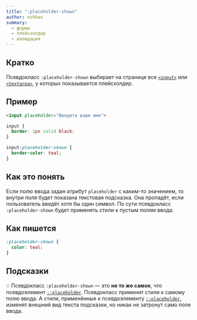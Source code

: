 ```yaml
---
title: ":placeholder-shown"
author: ezhkov
summary:
  - форма
  - плейсхолдер
  - валидация
---
```


## Кратко

Псевдокласс `:placeholder-shown` выбирает на странице все [`<input>`](/html/doka/input) или [`<textarea>`](/html/doka/textarea), у которых показывается плейсхолдер.

## Пример

```html
<input placeholder="Введите ваше имя">
```

```css
input {
  border: 1px solid black;
}

input:placeholder-shown {
  border-color: teal;
}
```

## Как это понять

Если полю ввода задан атрибут `placeholder` с каким-то значением, то внутри поля будет показана текстовая подсказка. Она пропадёт, если пользователь введёт хотя бы один символ. По сути псевдокласс `:placeholder-shown` будет применять стили к пустым полям ввода.

## Как пишется

```css
:placeholder-shown {
  color: teal;
}
```

## Подсказки

💡 Псевдокласс `:placeholder-shown` — это **не то же самое**, что псевдоэлемент [`::placeholder`](/css/doka/placeholder). Псевдокласс применит стили к самому полю ввода. А стили, применённые к псевдоэлементу [`::placeholder`](/css/doka/placeholder), изменят внешний вид текста подсказки, но никак не затронут само поле ввода.
